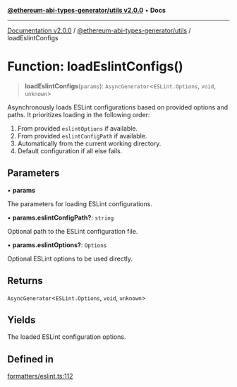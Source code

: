 [**@ethereum-abi-types-generator/utils v2.0.0**](../README.md) • **Docs**

***

[Documentation v2.0.0](../../../packages.md) / [@ethereum-abi-types-generator/utils](../README.md) / loadEslintConfigs

# Function: loadEslintConfigs()

> **loadEslintConfigs**(`params`): `AsyncGenerator`\<`ESLint.Options`, `void`, `unknown`\>

Asynchronously loads ESLint configurations based on provided options and paths.
It prioritizes loading in the following order:
1. From provided `eslintOptions` if available.
2. From provided `eslintConfigPath` if available.
3. Automatically from the current working directory.
4. Default configuration if all else fails.

## Parameters

• **params**

The parameters for loading ESLint configurations.

• **params.eslintConfigPath?**: `string`

Optional path to the ESLint configuration file.

• **params.eslintOptions?**: `Options`

Optional ESLint options to be used directly.

## Returns

`AsyncGenerator`\<`ESLint.Options`, `void`, `unknown`\>

## Yields

The loaded ESLint configuration options.

## Defined in

[formatters/eslint.ts:112](https://github.com/niZmosis/ethereum-abi-types-generator/blob/34014c6ac1a58a7622fbd21e7421270aae38bf36/packages/utils/src/formatters/eslint.ts#L112)
